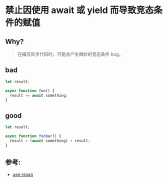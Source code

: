 # 禁止因使用 await 或 yield 而导致竞态条件的赋值

## Why?

> 在编写异步代码时，可能会产生微妙的竞态条件 bug。

## bad

```js
let result;

async function foo() {
  result += await something;
}
```

## good

```js
let result;

async function foobar() {
  result = (await something) + result;
}
```

## 参考:

- [use-isnan](https://eslint.org/docs/rules/use-isnan)
